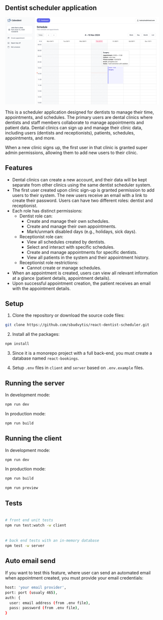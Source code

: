 ## Dentist scheduler application

<p align="center">
<img src="https://github.com/sbudvytis/react-dentist-scheduler/blob/main/client/src/assets/preview.png">
</p>

This is a scheduler application designed for dentists to manage their time, appointments, and schedules. The primary users are dental clinics where dentists and staff members collaborate to manage appointments and patient data. Dental clinics can sign up and manage their clinic data, including users (dentists and receptionists), patients, schedules, appointments, and more.

When a new clinic signs up, the first user in that clinic is granted super admin permissions, allowing them to add new users to their clinic.

## Features

- Dental clinics can create a new account, and their data will be kept separate from other clinics using the same dentist scheduler system.
- The first user created upon clinic sign-up is granted permission to add users to their system. The new users receive an email with a link to create their password. Users can have two different roles: dentist and receptionist.
- Each role has distinct permissions:
  - Dentist role can:
    - Create and manage their own schedules.
    - Create and manage their own appointments.
    - Mark/unmark disabled days (e.g., holidays, sick days).
  - Receptionist role can:
    - View all schedules created by dentists.
    - Select and interact with specific schedules.
    - Create and manage appointments for specific dentists.
    - View all patients in the system and their appointment history.
  - Receptionist role restrictions:
    - Cannot create or manage schedules.
- When an appointment is created, users can view all relevant information at a glance (patient details, appointment details).
- Upon successful appointment creation, the patient receives an email with the appointment details.

## Setup

1. Clone the repository or download the source code files:

```bash
git clone https://github.com/sbudvytis/react-dentist-scheduler.git
```

2. Install all the packages:

```bash
npm install
```

3. Since it is a monorepo project with a full back-end, you must create a database named `react-bookings`.

4. Setup `.env` files in `client` and `server` based on `.env.example` files.

## Running the server

In development mode:

```bash
npm run dev
```

In production mode:

```bash
npm run build
```

## Running the client

In development mode:

```bash
npm run dev
```

In production mode:

```bash
npm run build
```

```bash
npm run preview
```

## Tests

```bash

# front end unit tests
npm run test:watch -w client


# back end tests with an in-memory database
npm test -w server
```

## Auto email send

If you want to test this feature, where user can send an automated email when appointment created, you must provide your email credentials:

```bash
host: 'your email provider',
port: port (usualy 465),
auth: {
  user: email address (from .env file),
  pass: password (from .env file),
}
```
